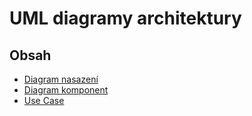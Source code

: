 # UML diagramy architektury

## Obsah
- [Diagram nasazení](/EDA/Diagrams/deployment/README.md)
- [Diagram komponent]()
- [Use Case]()